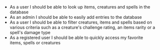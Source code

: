 * As a user I should be able to look up items, creatures and spells in the database
* As an admin I should be able to easily add entries to the database
* As a user I should be able to filter creatures, items and spells based on various criteria such as a creature's challenge rating, an items rarity or a spell's damage type
* As a registered user I should be able to quickly access my favorite items, spells or creatures